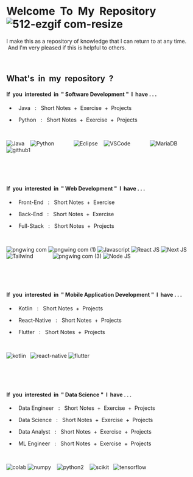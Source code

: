 # Welcome &nbsp;To &nbsp;My &nbsp;Repository &nbsp;![512-ezgif com-resize](https://github.com/Arisa-Kaewsuan/Arisa-Kaewsuan/assets/87797742/ec4bc70c-8c42-41ae-afec-c11bfd641648)

I make this as a repository of knowledge that I can return to at any time. &nbsp;And I'm very pleased if this is helpful to others. 

<br/>

## What's &nbsp;in &nbsp;my &nbsp;repository &nbsp;?

#### If &nbsp;you &nbsp;interested &nbsp;in &nbsp;" Software Development " &nbsp;I &nbsp;have . . .

- &nbsp; Java &nbsp;&nbsp;:&nbsp;&nbsp; Short Notes &nbsp;+&nbsp; Exercise &nbsp;+&nbsp; Projects 

- &nbsp; Python &nbsp;&nbsp;:&nbsp;&nbsp; Short Notes &nbsp;+&nbsp; Exercise &nbsp;+&nbsp; Projects

&nbsp;
  
![Java](https://github.com/Arisa-Kaewsuan/Arisa-Kaewsuan/assets/87797742/5bf0452c-f78e-4ceb-bd74-7bc55ee60df9) &nbsp;&nbsp;
![Python](https://github.com/Arisa-Kaewsuan/Arisa-Kaewsuan/assets/87797742/2350df16-d692-417e-bfb7-a8a26420581f) &nbsp; &nbsp; &nbsp; &nbsp; &nbsp; &nbsp;
![Eclipse](https://github.com/Arisa-Kaewsuan/Arisa-Kaewsuan/assets/87797742/9e037a27-6cd8-495d-aaa1-3d4458d7a442) &nbsp;&nbsp;
![VSCode](https://github.com/Arisa-Kaewsuan/Arisa-Kaewsuan/assets/87797742/e147b1a5-2fe3-454b-b16b-73283211d758) &nbsp; &nbsp; &nbsp; &nbsp; &nbsp; &nbsp;
![MariaDB](https://github.com/Arisa-Kaewsuan/Arisa-Kaewsuan/assets/87797742/b7dee4da-9e61-4bac-a41c-7b087fe2f8d6) &nbsp; &nbsp; &nbsp; &nbsp; &nbsp; &nbsp;
![github1](https://github.com/Arisa-Kaewsuan/Arisa-Kaewsuan/assets/87797742/50376beb-668b-4591-a0b3-b8d83d1530d6)

<br/>
<br/>
<br/>

#### If &nbsp;you &nbsp;interested &nbsp;in &nbsp;" Web Development " &nbsp;I &nbsp;have . . .

- &nbsp; Front-End &nbsp;&nbsp;:&nbsp;&nbsp; Short Notes &nbsp;+&nbsp; Exercise 

- &nbsp; Back-End &nbsp;&nbsp;:&nbsp;&nbsp; Short Notes &nbsp;+&nbsp; Exercise 

- &nbsp; Full-Stack &nbsp;&nbsp;:&nbsp;&nbsp; Short Notes &nbsp;+&nbsp; Projects

&nbsp;

![pngwing com](https://github.com/Arisa-Kaewsuan/Arisa-Kaewsuan/assets/87797742/b2bc5f90-f664-4f26-b904-0c6865ffce44)
![pngwing com (1)](https://github.com/Arisa-Kaewsuan/Arisa-Kaewsuan/assets/87797742/5aeb40f0-4ac8-4179-b85e-8387751f80b4)
![Javascript](https://github.com/Arisa-Kaewsuan/Arisa-Kaewsuan/assets/87797742/190e39f6-3c1d-437b-b641-9ea1684e674f)
![React JS](https://github.com/Arisa-Kaewsuan/Arisa-Kaewsuan/assets/87797742/59c1961f-0096-4557-9562-81d9af9b32a6)
![Next JS](https://github.com/Arisa-Kaewsuan/Arisa-Kaewsuan/assets/87797742/72ceea84-6536-427d-b8e8-2367f0b6849e)
![Tailwind](https://github.com/Arisa-Kaewsuan/Arisa-Kaewsuan/assets/87797742/12cafd71-41a3-43fb-b0ce-697e35f5b941) &nbsp; &nbsp; &nbsp; &nbsp; &nbsp; &nbsp;
![pngwing com (3)](https://github.com/Arisa-Kaewsuan/Arisa-Kaewsuan/assets/87797742/2bdd1f6c-d5d9-42fa-b4c8-741fc93db198)
![Node JS](https://github.com/Arisa-Kaewsuan/Arisa-Kaewsuan/assets/87797742/b87a8cb3-ad31-4d18-9e40-1d21a4c3669c) 

<br/>
<br/>
<br/>

#### If &nbsp;you &nbsp;interested &nbsp;in &nbsp;" Mobile Application Development " &nbsp;I &nbsp;have . . .

- &nbsp; Kotlin &nbsp;&nbsp;:&nbsp;&nbsp; Short Notes &nbsp;+&nbsp; Projects 

- &nbsp; React-Native &nbsp;&nbsp;:&nbsp;&nbsp; Short Notes &nbsp;+&nbsp; Projects

- &nbsp; Flutter &nbsp;&nbsp;:&nbsp;&nbsp; Short Notes &nbsp;+&nbsp; Projects

&nbsp;

![kotlin](https://github.com/Arisa-Kaewsuan/Arisa-Kaewsuan/assets/87797742/8761883e-70f7-4466-8d54-579cfc5a4035) &nbsp;
![react-native](https://github.com/Arisa-Kaewsuan/Arisa-Kaewsuan/assets/87797742/9aad5403-17c8-4e5c-b923-de8d9a506881)
![flutter](https://github.com/Arisa-Kaewsuan/Arisa-Kaewsuan/assets/87797742/3b1731fe-81d5-4666-b5d0-ea683b07c449)

<br/>
<br/>
<br/>

#### If &nbsp;you &nbsp;interested &nbsp;in &nbsp;" Data Science " &nbsp;I &nbsp;have . . .

- &nbsp; Data Engineer &nbsp;&nbsp;:&nbsp;&nbsp; Short Notes &nbsp;+&nbsp; Exercise &nbsp;+&nbsp; Projects 

- &nbsp; Data Science &nbsp;&nbsp;:&nbsp;&nbsp; Short Notes &nbsp;+&nbsp; Exercise &nbsp;+&nbsp; Projects

- &nbsp; Data Analyst &nbsp;&nbsp;:&nbsp;&nbsp; Short Notes &nbsp;+&nbsp; Exercise &nbsp;+&nbsp; Projects
  
- &nbsp; ML Engineer &nbsp;&nbsp;:&nbsp;&nbsp; Short Notes &nbsp;+&nbsp; Exercise &nbsp;+&nbsp; Projects

&nbsp;

![colab](https://github.com/Arisa-Kaewsuan/Arisa-Kaewsuan/assets/87797742/3399dc5b-c7cb-4375-acf0-c1daaf655094)
![numpy](https://github.com/Arisa-Kaewsuan/Arisa-Kaewsuan/assets/87797742/ced3a036-3161-4c1a-8118-b3eb79a138bd) &nbsp;&nbsp;
![python2](https://github.com/Arisa-Kaewsuan/Arisa-Kaewsuan/assets/87797742/cda51b13-d695-4c82-9b20-841c39839b70) &nbsp;&nbsp;
![scikit](https://github.com/Arisa-Kaewsuan/Arisa-Kaewsuan/assets/87797742/4a85bb10-f135-45e9-acf6-09acd2ea660b) &nbsp;
![tensorflow](https://github.com/Arisa-Kaewsuan/Arisa-Kaewsuan/assets/87797742/c557444a-194b-41f2-9c6a-9a549280b01b)

<br/>


    


                    
                 
